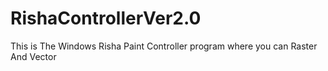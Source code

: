 RishaControllerVer2.0
=====================

This is The Windows Risha Paint Controller program where you can Raster And Vector
